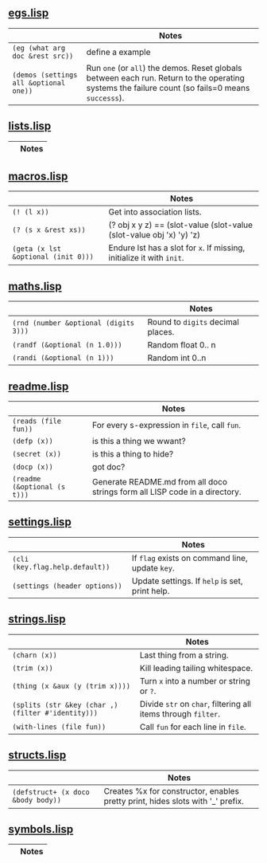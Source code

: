 

## [egs.lisp](egs.lisp)

| | Notes|
|--|------|
|`(eg (what arg doc &rest src))` |define a example|
|`(demos (settings all &optional one))` |Run `one` (or `all`) the demos. Reset globals between each   run.  Return to the operating systems the failure count (so   fails=0 means `successs`).|


## [lists.lisp](lists.lisp)

| | Notes|
|--|------|


## [macros.lisp](macros.lisp)

| | Notes|
|--|------|
|`(! (l x))` |Get into association lists.|
|`(? (s x &rest xs))` |(? obj x y z) == (slot-value (slot-value (slot-value obj 'x) 'y) 'z)|
|`(geta (x lst &optional (init 0)))` |Endure lst has a slot for `x`. If missing, initialize it with `init`.|


## [maths.lisp](maths.lisp)

| | Notes|
|--|------|
|`(rnd (number &optional (digits 3)))` |Round to `digits` decimal places.|
|`(randf (&optional (n 1.0)))` |Random float 0.. n|
|`(randi (&optional (n 1)))` |Random int 0..n|


## [readme.lisp](readme.lisp)

| | Notes|
|--|------|
|`(reads (file fun))` |For every s-expression in `file`, call `fun`.|
|`(defp (x))` |is this  a thing we wwant?|
|`(secret (x))` |is this a thing to hide?|
|`(docp (x))` |got doc?|
|`(readme (&optional (s t)))` |Generate README.md from all doco strings   form all LISP code in a directory.|


## [settings.lisp](settings.lisp)

| | Notes|
|--|------|
|`(cli (key.flag.help.default))` |If `flag` exists on command line, update `key`.|
|`(settings (header options))` |Update settings. If  `help` is set, print help.|


## [strings.lisp](strings.lisp)

| | Notes|
|--|------|
|`(charn (x))` |Last thing from a string.|
|`(trim (x))` |Kill leading tailing whitespace.|
|`(thing (x &aux (y (trim x))))` |Turn `x` into a number or string or `?`.|
|`(splits (str &key (char ,) (filter #'identity)))` |Divide `str` on `char`, filtering all items through `filter`.|
|`(with-lines (file fun))` |Call `fun` for each line in `file`.|


## [structs.lisp](structs.lisp)

| | Notes|
|--|------|
|`(defstruct+ (x doco &body body))` |Creates %x for constructor, enables pretty print, hides slots with '_' prefix.|


## [symbols.lisp](symbols.lisp)

| | Notes|
|--|------|
